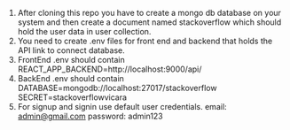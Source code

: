 1. After cloning this repo you have to create a mongo db database on your system and then create a document named stackoverflow which should hold the user data in user collection.
2. You need to create .env files for front end and backend that holds the API link to connect database. 
3. FrontEnd .env should contain REACT_APP_BACKEND=http://localhost:9000/api/
4. BackEnd .env should contain 
DATABASE=mongodb://localhost:27017/stackoverflow
SECRET=stackoverflowvicara
5. For signup and signin use default user credentials.
email: admin@gmail.com
password: admin123
